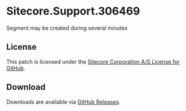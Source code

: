 # Sitecore.Support.306469
Segment may be created during several minutes

## License  
This patch is licensed under the [Sitecore Corporation A/S License for GitHub](https://github.com/sitecoresupport/Sitecore.Support.306469/blob/master/LICENSE).  

## Download  
Downloads are available via [GitHub Releases](https://github.com/sitecoresupport/Sitecore.Support.306469/releases).  
